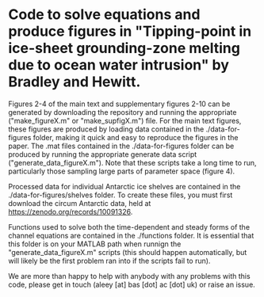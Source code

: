 # Code to solve equations and produce figures in "Tipping-point in ice-sheet grounding-zone melting due to ocean water intrusion" by Bradley and Hewitt. 

Figures 2-4 of the main text and supplementary figures 2-10 can be generated by downloading the repository and running the appropriate ("make_figureX.m" or "make_supfigX.m") file. For the main text figures, these figures are produced by loading data contained in the ./data-for-figures folder, making it quick and easy to reproduce the figures in the paper. The .mat files contained in the ./data-for-figures folder can be produced by running the appropriate generate data script ("generate_data_figureX.m"). Note that these scripts take a long time to run, particularly those sampling large parts of parameter space (figure 4).

Processed data for individual Antarctic ice shelves are contained in the ./data-for-figures/shelves folder. To create these files, you must first download the circum Antarctic data, held at https://zenodo.org/records/10091326.

Functions used to solve both the time-dependent and steady forms of the channel equations are contained in the ./functions folder. It is essential that this folder is on your MATLAB path when runnign the "generate_data_figureX.m" scripts (this should happen automatically, but will likely be the first problem ran into if the scripts fail to run).

We are more than happy to help with anybody with any problems with this code, please get in touch (aleey [at] bas [dot] ac [dot] uk) or raise an issue.


